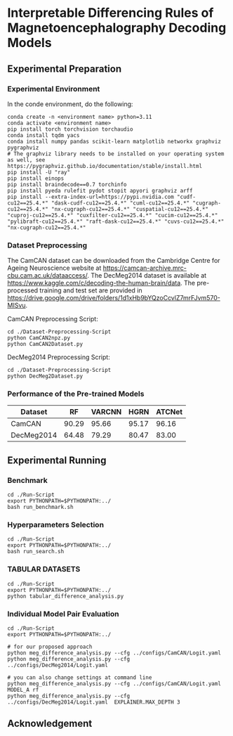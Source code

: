 # Interpretable Differencing Rules of Magnetoencephalography Decoding Models

## Experimental Preparation

### Experimental Environment

In the conde environment, do the following:

```
conda create -n <environment name> python=3.11
conda activate <environment name>
pip install torch torchvision torchaudio
conda install tqdm yacs
conda install numpy pandas scikit-learn matplotlib networkx graphviz pygraphviz
# The graphviz library needs to be installed on your operating system as well, see https://pygraphviz.github.io/documentation/stable/install.html
pip install -U "ray"
pip install einops
pip install braindecode==0.7 torchinfo
pip install pyeda rulefit pydot stopit apyori graphviz arff
pip install --extra-index-url=https://pypi.nvidia.com "cudf-cu12==25.4.*" "dask-cudf-cu12==25.4.*" "cuml-cu12==25.4.*" "cugraph-cu12==25.4.*" "nx-cugraph-cu12==25.4.*" "cuspatial-cu12==25.4.*" "cuproj-cu12==25.4.*" "cuxfilter-cu12==25.4.*" "cucim-cu12==25.4.*" "pylibraft-cu12==25.4.*" "raft-dask-cu12==25.4.*" "cuvs-cu12==25.4.*" "nx-cugraph-cu12==25.4.*"
```

### Dataset Preprocessing

The CamCAN dataset can be downloaded from the Cambridge Centre for Ageing Neuroscience website at https://camcan-archive.mrc-cbu.cam.ac.uk/dataaccess/.
The DecMeg2014 dataset is available at https://www.kaggle.com/c/decoding-the-human-brain/data.
The pre-processed training and test set are provided in https://drive.google.com/drive/folders/1d1xHb9bYQzoCcvlZ7mrFJvm570-MISvu.

CamCAN Preprocessing Script:
```angular2html
cd ./Dataset-Preprocessing-Script
python CamCAN2npz.py
python CamCAN2Dataset.py
```

DecMeg2014 Preprocessing Script:
```angular2html
cd ./Dataset-Preprocessing-Script
python DecMeg2Dataset.py
```

### Performance of the Pre-trained Models

| Dataset    | RF    | VARCNN | HGRN  | ATCNet |
| ---------- | ----- | ------ | ----- | ------ |
| CamCAN     | 90.29 | 95.66  | 95.17 | 96.16  |
| DecMeg2014 | 64.48 | 79.29  | 80.47 | 83.00  |

## Experimental Running

### Benchmark

```angular2html
cd ./Run-Script
export PYTHONPATH=$PYTHONPATH:../
bash run_benchmark.sh
```

### Hyperparameters Selection

```angular2html
cd ./Run-Script
export PYTHONPATH=$PYTHONPATH:../
bash run_search.sh
```

### TABULAR DATASETS

```angular2html
cd ./Run-Script
export PYTHONPATH=$PYTHONPATH:../
python tabular_difference_analysis.py
```

### Individual Model Pair Evaluation

```angular2html
cd ./Run-Script
export PYTHONPATH=$PYTHONPATH:../

# for our proposed approach
python meg_difference_analysis.py --cfg ../configs/CamCAN/Logit.yaml
python meg_difference_analysis.py --cfg ../configs/DecMeg2014/Logit.yaml

# you can also change settings at command line
python meg_difference_analysis.py --cfg ../configs/CamCAN/Logit.yaml  MODEL_A rf
python meg_difference_analysis.py --cfg ../configs/DecMeg2014/Logit.yaml  EXPLAINER.MAX_DEPTH 3
```

## Acknowledgement

